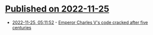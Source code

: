 # [Published on 2022-11-25](index.md)

* [2022-11-25, 05:11:52](https://news.ycombinator.com/item?id=33739437) - [Emperor Charles V's code cracked after five centuries](https://www.theguardian.com/world/2022/nov/24/emperor-charles-vs-secret-code-cracked-after-five-centuries)
